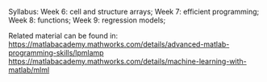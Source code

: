 Syllabus: 
Week 6: cell and structure arrays;
Week 7: efficient programming; 
Week 8: functions; 
Week 9: regression models;

Related material can be found in:
https://matlabacademy.mathworks.com/details/advanced-matlab-programming-skills/lpmlamp
https://matlabacademy.mathworks.com/details/machine-learning-with-matlab/mlml
